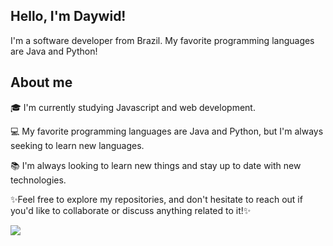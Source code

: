 ## Hello, I'm Daywid!
I'm a software developer from Brazil. My favorite programming languages are Java and Python!


## About me 


🎓 I'm currently studying Javascript and web development.

💻  My favorite programming languages are Java and Python, but I'm always seeking to learn new languages.

📚 I'm always looking to learn new things and stay up to date with new technologies.

✨Feel free to explore my repositories, and don't hesitate to reach out if you'd like to collaborate or discuss anything related to it!✨


<a href="https://github.com/daywid/github-readme-stats">
  <img align="center" src="https://github-readme-stats.vercel.app/api/top-langs/?username=daywid&layout=compact&theme=tokyonight" />
</a>

<!--
<a href="https://github.com/daywid">
  <img align="center" src="https://github-readme-stats.vercel.app/api?username=daywid&show_icons=true&theme=tokyonight&hide=stars,contribs,prs,issues" />
</a>
